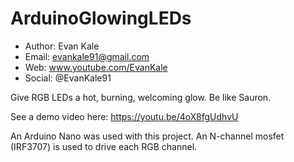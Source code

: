 # ArduinoGlowingLEDs
- Author: Evan Kale
- Email: evankale91@gmail.com
- Web: www.youtube.com/EvanKale
- Social: @EvanKale91

Give RGB LEDs a hot, burning, welcoming glow. Be like Sauron.

See a demo video here:
https://youtu.be/4oX8fgUdhvU

An Arduino Nano was used with this project.
An N-channel mosfet (IRF3707) is used to drive each RGB channel.
